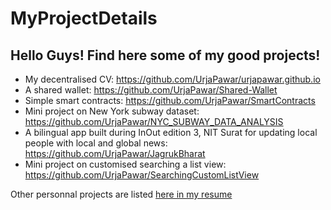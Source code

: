 # MyProjectDetails

## Hello Guys! Find here some of my good projects! ##

* My decentralised CV: <https://github.com/UrjaPawar/urjapawar.github.io>
* A shared wallet: <https://github.com/UrjaPawar/Shared-Wallet>
* Simple smart contracts: <https://github.com/UrjaPawar/SmartContracts>
* Mini project on New York subway dataset: <https://github.com/UrjaPawar/NYC_SUBWAY_DATA_ANALYSIS>
* A bilingual app built during InOut edition 3, NIT Surat for updating local people with local and global news: <https://github.com/UrjaPawar/JagrukBharat>
* Mini project on customised searching a list view: <https://github.com/UrjaPawar/SearchingCustomListView>

Other personnal projects are listed [here in my resume](<https://drive.google.com/file/d/1i9OeVPqcvZGOaZ1ktZk2SrkoZcQVfhJB/view?usp=sharing>)


